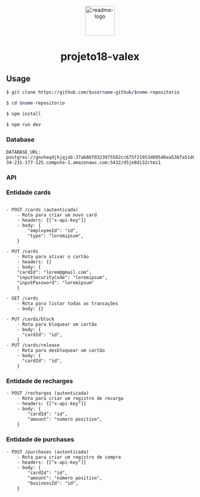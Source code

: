 <p align="center">
  <a href="https://github.com/$username-github/$nome-repositorio">
    <img src="./readme.png" alt="readme-logo" width="80" height="80">
  </a>

  <h1 align="center">
    projeto18-valex
  </h1>
</p>

## Usage

```bash
$ git clone https://github.com/$username-github/$nome-repositorio

$ cd $nome-repositorio

$ npm install

$ npm run dev
```

  <h3 align="left">
    Database
  </h3>

```
DATABASE_URL: postgres://gnxheqdjhjqjob:37ab86f0323975582cc675f21953d895d6ea536fa51404d48afa59bc4e4cf529@ec2-34-231-177-125.compute-1.amazonaws.com:5432/d5je8di32ctmi1
```

  <h3 align="left">
    API <br></br>
    Entidade cards
  </h3>
  
```
 
- POST /cards (autenticada)
    - Rota para criar um novo card
    - headers: {["x-api-key"]}
    - body: {
        "employeeId": "id",
        "type": "loremipsum",
    }
    
- PUT /cards
    - Rota para ativar o cartão
    - headers: {}
    - body: {
    "cardId": "lorem@gmail.com",
    "inputSecurityCode": "loremipsum",
    "inputPassword": "loremipsum"
    }
    
- GET /cards 
    - Rota para listar todas as transações
    - body: {}
    
- PUT /cards/block
    - Rota para bloquear um cartão
    - body: {
      "cardId": "id",
    }
- PUT /cards/release
    - Rota para desbloquear um cartão
    - body: {
      "cardId": "id",
    }
```
<h3 align="left">
    Entidade de recharges
  </h3>
  
```
- POST /recharges (autenticada)
    - Rota para criar um registro de recarga
    - headers: {["x-api-key"]}
    - body: {
        "cardId": "id",
        "amount": "número positivo",
    }
```
<h3 align="left">
    Entidade de purchases
  </h3>
  
```
- POST /purchases (autenticada)
    - Rota para criar um registro de compra
    - headers: {["x-api-key"]}
    - body: {
        "cardId": "id",
        "amount": "número positivo",
        "businessId": "id",
    }
```

